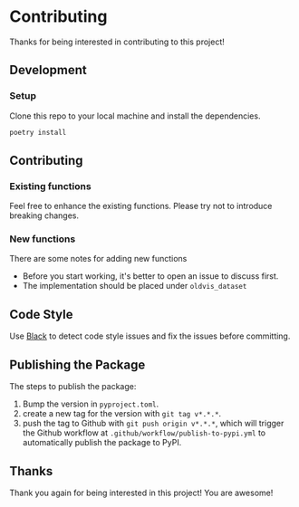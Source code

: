 # Contributing

Thanks for being interested in contributing to this project!

## Development 

### Setup

Clone this repo to your local machine and install the dependencies.

```bash
poetry install
```

## Contributing

### Existing functions

Feel free to enhance the existing functions. Please try not to introduce breaking changes.

### New functions

There are some notes for adding new functions

- Before you start working, it's better to open an issue to discuss first.
- The implementation should be placed under `oldvis_dataset`

## Code Style

Use [Black](https://github.com/psf/black) to detect code style issues and fix the issues before committing.

## Publishing the Package

The steps to publish the package:

1. Bump the version in `pyproject.toml`.
2. create a new tag for the version with `git tag v*.*.*`.
3. push the tag to Github with `git push origin v*.*.*`, which will trigger the Github workflow at `.github/workflow/publish-to-pypi.yml` to automatically publish the package to PyPI.

## Thanks

Thank you again for being interested in this project! You are awesome!
